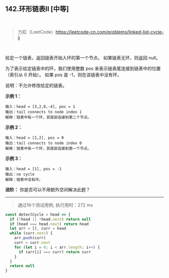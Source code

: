 
## 142.环形链表II [中等]

<br />

> 力扣（LeetCode）https://leetcode-cn.com/problems/linked-list-cycle-ii

<br />

给定一个链表，返回链表开始入环的第一个节点。 如果链表无环，则返回 null。

为了表示给定链表中的环，我们使用整数 pos 来表示链表尾连接到链表中的位置（索引从 0 开始）。 如果 pos 是 -1，则在该链表中没有环。

说明：不允许修改给定的链表。

**示例 1：**

```
输入：head = [3,2,0,-4], pos = 1
输出：tail connects to node index 1
解释：链表中有一个环，其尾部连接到第二个节点。
```

**示例 2：**

```
输入：head = [1,2], pos = 0
输出：tail connects to node index 0
解释：链表中有一个环，其尾部连接到第一个节点。
```

**示例 3：**

```
输入：head = [1], pos = -1
输出：no cycle
解释：链表中没有环。
```

**进阶：**
你是否可以不用额外空间解决此题？

---

> 通过16个测试用例, 执行用时：272 ms

```js
const detectCycle = head => {
  if (!head || !head.next) return null
  if (head === head.next) return head
  let arr = [], curr = head
  while (curr.next) {
    arr.push(curr)
    curr = curr.next
    for (let i = 0; i < arr.length; i++) {
      if (arr[i] === curr) return curr
    }
  }
  return null
}
```

